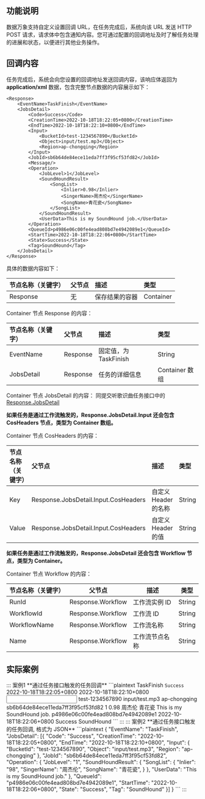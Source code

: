
## 功能说明

数据万象支持自定义设置回调 URL，在任务完成后，系统向该 URL 发送 HTTP POST 请求，请求体中包含通知内容。您可通过配置的回调地址及时了解任务处理的进展和状态，以便进行其他业务操作。

## 回调内容

任务完成后，系统会向您设置的回调地址发送回调内容，该响应体返回为 **application/xml** 数据，包含完整节点数据的内容展示如下：

```plaintext
<Response>
    <EventName>TaskFinish</EventName>
    <JobsDetail>
        <Code>Success</Code>
        <CreationTime>2022-10-18T18:22:05+0800</CreationTime>
        <EndTime>2022-10-18T18:22:10+0800</EndTime>
        <Input>
            <BucketId>test-1234567890</BucketId>
            <Object>input/test.mp3</Object>
            <Region>ap-chongqing</Region>
        </Input>
        <JobId>sb6b64de84ece11eda7ff3f95cf53fd82</JobId>
        <Message/>
        <Operation>
            <JobLevel>1</JobLevel>
            <SoundHoundResult>
                <SongList>
                    <Inlier>0.98</Inlier>
                    <SingerName>周杰伦</SingerName>
                    <SongName>青花瓷</SongName>
                </SongList>
            </SoundHoundResult>
            <UserData>This is my SoundHound job.</UserData>
        </Operation>
        <QueueId>p4986e06c00fe4ead808bd7e4942089e1</QueueId>
        <StartTime>2022-10-18T18:22:06+0800</StartTime>
        <State>Success</State>
        <Tag>SoundHound</Tag>
    </JobsDetail>
</Response>
```

具体的数据内容如下：

| 节点名称（关键字） | 父节点 | 描述           | 类型      |
| :----------------- | :----- | :------------- | :-------- |
| Response           | 无     | 保存结果的容器 | Container |

Container 节点 Response 的内容：

| 节点名称（关键字） | 父节点   | 描述                  | 类型          |
| :----------------- | :------- | :-------------------- | :------------ |
| EventName          | Response | 固定值，为 TaskFinish | String        |
| JobsDetail         | Response | 任务的详细信息        | Container 数组 |

Container 节点 JobsDetail 的内容：
同提交听歌识曲任务接口中的 <a href="https://cloud.tencent.com/document/product/460/xxx#jobsDetail" target="_blank">Response.JobsDetail</a>

**如果任务是通过工作流触发的，Response.JobsDetail.Input 还会包含 CosHeaders 节点，类型为 Container 数组。**

Container 节点 CosHeaders 的内容：

| 节点名称（关键字） | 父节点                               | 描述                 | 类型   |
| :----------------- | :----------------------------------- | :------------------- | :----- |
| Key                | Response.JobsDetail.Input.CosHeaders | 自定义 Header 的名称 | String |
| Value              | Response.JobsDetail.Input.CosHeaders | 自定义 Header 的值   | String |

**如果任务是通过工作流触发的，Response.JobsDetail 还会包含 Workflow 节点，类型为 Container。**

Container 节点 Workflow 的内容：

| 节点名称（关键字） | 父节点            | 描述           | 类型   |
| ------------------ | ----------------- | -------------- | ------ |
| RunId              | Response.Workflow | 工作流实例 ID  | String |
| WorkflowId         | Response.Workflow | 工作流 ID      | String |
| WorkflowName       | Response.Workflow | 工作流名称     | String |
| Name               | Response.Workflow | 工作流节点名称 | String |

## 实际案例
<dx-tabs>
::: 案例1
**通过任务接口触发的任务回调**
```plaintext
<Response>
    <EventName>TaskFinish</EventName>
    <JobsDetail>
        <Code>Success</Code>
        <CreationTime>2022-10-18T18:22:05+0800</CreationTime>
        <EndTime>2022-10-18T18:22:10+0800</EndTime>
        <Input>
            <BucketId>test-1234567890</BucketId>
            <Object>input/test.mp3</Object>
            <Region>ap-chongqing</Region>
        </Input>
        <JobId>sb6b64de84ece11eda7ff3f95cf53fd82</JobId>
        <Message/>
        <Operation>
            <JobLevel>1</JobLevel>
            <SoundHoundResult>
                <SongList>
                    <Inlier>0.98</Inlier>
                    <SingerName>周杰伦</SingerName>
                    <SongName>青花瓷</SongName>
                </SongList>
            </SoundHoundResult>
            <UserData>This is my SoundHound job.</UserData>
        </Operation>
        <QueueId>p4986e06c00fe4ead808bd7e4942089e1</QueueId>
        <StartTime>2022-10-18T18:22:06+0800</StartTime>
        <State>Success</State>
        <Tag>SoundHound</Tag>
    </JobsDetail>
</Response>
```
:::
::: 案例2
**通过任务接口触发的任务回调, 格式为 JSON**
```plaintext
{
    "EventName": "TaskFinish",
    "JobsDetail": [{
        "Code": "Success",
        "CreationTime": "2022-10-18T18:22:05+0800",
        "EndTime": "2022-10-18T18:22:10+0800",
        "Input": {
            "BucketId": "test-1234567890",
            "Object": "input/test.mp3",
            "Region": "ap-chongqing"
        },
        "JobId": "sb6b64de84ece11eda7ff3f95cf53fd82",
        "Operation": {
            "JobLevel": "1",
            "SoundHoundResult": {
                "SongList": {
                    "Inlier": "98",
                    "SingerName": "周杰伦",
                    "SongName": "青花瓷",
                }
            },
            "UserData": "This is my SoundHound job."
        },
        "QueueId": "p4986e06c00fe4ead808bd7e4942089e1",
        "StartTime": "2022-10-18T18:22:06+0800",
        "State": "Success",
        "Tag": "SoundHound"
    }]
}
```
:::
</dx-tabs>
